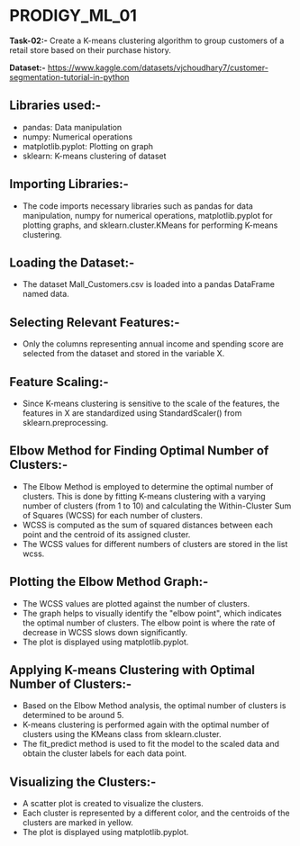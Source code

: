 # PRODIGY_ML_01
**Task-02:-**  Create a K-means clustering algorithm to group customers of a retail store based on their purchase history. 

**Dataset:-** https://www.kaggle.com/datasets/vjchoudhary7/customer-segmentation-tutorial-in-python

## **Libraries used:-**
* pandas: Data manipulation
* numpy: Numerical operations
* matplotlib.pyplot: Plotting on graph
* sklearn: K-means clustering of dataset

## **Importing Libraries:-**
* The code imports necessary libraries such as pandas for data manipulation, numpy for numerical operations, matplotlib.pyplot for plotting graphs, and sklearn.cluster.KMeans for performing K-means clustering.

## **Loading the Dataset:-**
*  The dataset Mall_Customers.csv is loaded into a pandas DataFrame named data.

## **Selecting Relevant Features:-**
*  Only the columns representing annual income and spending score are selected from the dataset and stored in the variable X.

## **Feature Scaling:-**
*  Since K-means clustering is sensitive to the scale of the features, the features in X are standardized using StandardScaler() from sklearn.preprocessing.

## **Elbow Method for Finding Optimal Number of Clusters:-**
* The Elbow Method is employed to determine the optimal number of clusters. This is done by fitting K-means clustering with a varying number of clusters (from 1 to 10) and calculating the Within-Cluster Sum of Squares (WCSS) for each number of clusters.
* WCSS is computed as the sum of squared distances between each point and the centroid of its assigned cluster.
* The WCSS values for different numbers of clusters are stored in the list wcss.

## **Plotting the Elbow Method Graph:-**
* The WCSS values are plotted against the number of clusters.
* The graph helps to visually identify the "elbow point", which indicates the optimal number of clusters. The elbow point is where the rate of decrease in WCSS slows down significantly.
* The plot is displayed using matplotlib.pyplot.

## **Applying K-means Clustering with Optimal Number of Clusters:-**
* Based on the Elbow Method analysis, the optimal number of clusters is determined to be around 5.
* K-means clustering is performed again with the optimal number of clusters using the KMeans class from sklearn.cluster.
* The fit_predict method is used to fit the model to the scaled data and obtain the cluster labels for each data point.

## **Visualizing the Clusters:-**
* A scatter plot is created to visualize the clusters.
* Each cluster is represented by a different color, and the centroids of the clusters are marked in yellow.
* The plot is displayed using matplotlib.pyplot.

